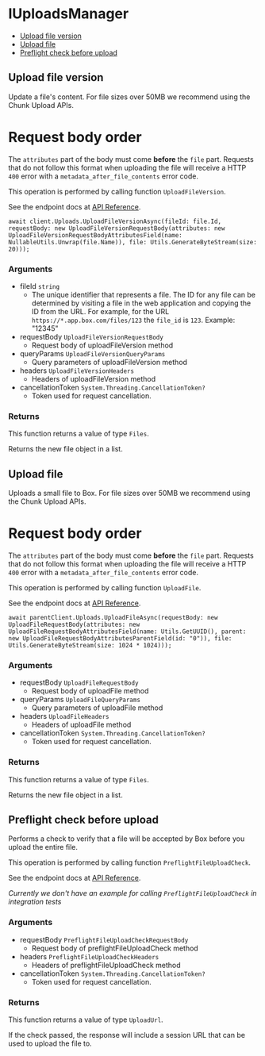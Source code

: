 # IUploadsManager


- [Upload file version](#upload-file-version)
- [Upload file](#upload-file)
- [Preflight check before upload](#preflight-check-before-upload)

## Upload file version

Update a file's content. For file sizes over 50MB we recommend
using the Chunk Upload APIs.

# Request body order

The `attributes` part of the body must come **before** the
`file` part. Requests that do not follow this format when
uploading the file will receive a HTTP `400` error with a
`metadata_after_file_contents` error code.

This operation is performed by calling function `UploadFileVersion`.

See the endpoint docs at
[API Reference](https://developer.box.com/reference/post-files-id-content/).

<!-- sample post_files_id_content -->
```
await client.Uploads.UploadFileVersionAsync(fileId: file.Id, requestBody: new UploadFileVersionRequestBody(attributes: new UploadFileVersionRequestBodyAttributesField(name: NullableUtils.Unwrap(file.Name)), file: Utils.GenerateByteStream(size: 20)));
```

### Arguments

- fileId `string`
  - The unique identifier that represents a file.  The ID for any file can be determined by visiting a file in the web application and copying the ID from the URL. For example, for the URL `https://*.app.box.com/files/123` the `file_id` is `123`. Example: "12345"
- requestBody `UploadFileVersionRequestBody`
  - Request body of uploadFileVersion method
- queryParams `UploadFileVersionQueryParams`
  - Query parameters of uploadFileVersion method
- headers `UploadFileVersionHeaders`
  - Headers of uploadFileVersion method
- cancellationToken `System.Threading.CancellationToken?`
  - Token used for request cancellation.


### Returns

This function returns a value of type `Files`.

Returns the new file object in a list.


## Upload file

Uploads a small file to Box. For file sizes over 50MB we recommend
using the Chunk Upload APIs.

# Request body order

The `attributes` part of the body must come **before** the
`file` part. Requests that do not follow this format when
uploading the file will receive a HTTP `400` error with a
`metadata_after_file_contents` error code.

This operation is performed by calling function `UploadFile`.

See the endpoint docs at
[API Reference](https://developer.box.com/reference/post-files-content/).

<!-- sample post_files_content -->
```
await parentClient.Uploads.UploadFileAsync(requestBody: new UploadFileRequestBody(attributes: new UploadFileRequestBodyAttributesField(name: Utils.GetUUID(), parent: new UploadFileRequestBodyAttributesParentField(id: "0")), file: Utils.GenerateByteStream(size: 1024 * 1024)));
```

### Arguments

- requestBody `UploadFileRequestBody`
  - Request body of uploadFile method
- queryParams `UploadFileQueryParams`
  - Query parameters of uploadFile method
- headers `UploadFileHeaders`
  - Headers of uploadFile method
- cancellationToken `System.Threading.CancellationToken?`
  - Token used for request cancellation.


### Returns

This function returns a value of type `Files`.

Returns the new file object in a list.


## Preflight check before upload

Performs a check to verify that a file will be accepted by Box
before you upload the entire file.

This operation is performed by calling function `PreflightFileUploadCheck`.

See the endpoint docs at
[API Reference](https://developer.box.com/reference/options-files-content/).

*Currently we don't have an example for calling `PreflightFileUploadCheck` in integration tests*

### Arguments

- requestBody `PreflightFileUploadCheckRequestBody`
  - Request body of preflightFileUploadCheck method
- headers `PreflightFileUploadCheckHeaders`
  - Headers of preflightFileUploadCheck method
- cancellationToken `System.Threading.CancellationToken?`
  - Token used for request cancellation.


### Returns

This function returns a value of type `UploadUrl`.

If the check passed, the response will include a session URL that
can be used to upload the file to.


